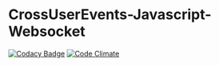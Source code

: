 # CrossUserEvents-Javascript-Websocket

[![Codacy Badge](https://api.codacy.com/project/badge/Grade/756e77273897425c85aa31fcc97a9a7e)](https://www.codacy.com/app/Yet-Another-Web-Stack/CrossUserEvents-Javascript-Websocket?utm_source=github.com&amp;utm_medium=referral&amp;utm_content=Yet-Another-Web-Stack/CrossUserEvents-Javascript-Websocket&amp;utm_campaign=Badge_Grade)
[![Code Climate](https://codeclimate.com/github/Yet-Another-Web-Stack/CrossUserEvents-Javascript-Websocket/badges/gpa.svg)](https://codeclimate.com/github/Yet-Another-Web-Stack/CrossUserEvents-Javascript-Websocket)
